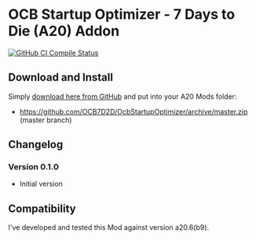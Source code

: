 # OCB Startup Optimizer - 7 Days to Die (A20) Addon

[![GitHub CI Compile Status][4]][3]

## Download and Install

Simply [download here from GitHub][2] and put into your A20 Mods folder:

- https://github.com/OCB7D2D/OcbStartupOptimizer/archive/master.zip (master branch)

## Changelog

### Version 0.1.0

- Initial version

## Compatibility

I've developed and tested this Mod against version a20.6(b9).

[1]: https://github.com/OCB7D2D/OcbStartupOptimizer
[2]: https://github.com/OCB7D2D/OcbStartupOptimizer/releases
[3]: https://github.com/OCB7D2D/OcbStartupOptimizer/actions/workflows/ci.yml
[4]: https://github.com/OCB7D2D/OcbStartupOptimizer/actions/workflows/ci.yml/badge.svg
